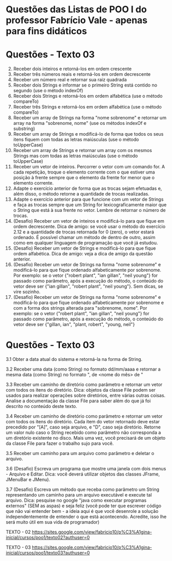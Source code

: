<h1>Questões das Listas de POO I do professor Fabrício Vale - apenas para fins didáticos</h1>

# Questões - Texto 03
  2. Receber dois inteiros e retorná-los em ordem crescente
  3. Receber três números reais e retorná-los em ordem decrescente
  4. Receber um número real e retornar sua raiz quadrada
  5. Receber dois Strings e informar se o primeiro String está contido no segundo (use o método indexOf)
  6. Receber dois Strings e retorná-los em ordem alfabética (use o método compareTo)
  7. Receber três Strings e retorná-los em ordem alfabética (use o método compareTo)
  8. Receber um array de Strings na forma "nome sobrenome" e retornar um array na forma "sobrenome, nome" (use os métodos indexOf e substring)
  9. Receber um array de Strings e modificá-lo de forma que todos os seus itens fiquem com todas as letras maiúsculas (use o método toUpperCase)
  10. Receber um array de Strings e retornar um array com os mesmos Strings mas com todas as letras maiúsculas (use o método toUpperCase)
  11. Receber um vetor de inteiros. Percorrer o vetor com um comando for. A cada repetição, troque o elemento corrente com o que estiver uma posição à frente sempre que o elemento da frente for menor que o elemento corrente. 
  12. Adapte o exercício anterior de forma que as trocas sejam efetuadas e, além disso, o método retorne a quantidade de trocas realizadas. 
  13. Adapte o exercício anterior para que funcione com um vetor de Strings e faça as trocas sempre que um String for lexicograficamente maior que o String que está à sua frente no vetor. Lembre de retornar o número de trocas.
  14. (Desafio) Receber um vetor de inteiros e modificá-lo para que fique em ordem decrescente. Dica de amigo: se você usar o método do exercício 2.12 e a quantidade de trocas retornada for 0 (zero), o vetor estará ordenado. É possível chamar um método de dentro de outro, assim como em qualquer linguagem de programação que você já estudou.
  15. (Desafio) Receber um vetor de Strings e modificá-lo para que fique ordem alfabética. Dica de amigo: veja a dica de amigo da questão anterior.
  16. (Desafio) Receber um vetor de Strings na forma "nome sobrenome" e modificá-lo para que fique ordenado alfabeticamente por sobrenome. Por exemplo: se o vetor {"robert plant", "ian gillan", "neil young"} for passado como parâmetro, após a execução do método, o conteúdo do vetor deve ser {"ian gillan", "robert plant",  "neil young"}. Sem dicas, se vire sozinho.
  17. (Desafio) Receber um vetor de Strings na forma "nome sobrenome" e modificá-lo para que fique ordenado alfabeticamente por sobrenome e com a forma dos strings alterada para "sobrenome, nome".  Por exemplo: se o vetor {"robert plant", "ian gillan", "neil young"} for passado como parâmetro, após a execução do método, o conteúdo do vetor deve ser {"gillan, ian", "plant, robert",  "young, neil"}

# Questões - Texto 03
  3.1 Obter a data atual do sistema e retorná-la na forma de String.

  3.2 Receber uma data (como String) no formato dd/mm/aaaa e retornar a mesma data (como String) no formato "<dia da semana>, <dia> de <nome do mês> de <ano>"

  3.3 Receber um caminho de diretório como parâmetro e retornar um vetor com todos os itens do diretório. Dica: objetos da classe File podem ser usados para realizar     operações sobre diretórios, entre várias outras coisas. Analise a documentação da classe File para saber além do que já foi descrito no conteúdo deste texto.

  3.4 Receber um caminho de diretório como parâmetro e retornar um vetor com todos os itens do diretório. Cada item do vetor retornado deve estar precedido por "[A]",   caso seja arquivo, e "D", caso seja diretório. Retorne um valor nulo caso o String recebido como parâmetro não corresponda a um diretório existente no disco. Mais     uma vez, você precisará de um objeto da classe File para fazer o trabalho sujo para você.

  3.5 Receber um caminho para um arquivo como parâmetro e deletar o arquivo. 

  3.6 (Desafio) Escreva um programa que mostre uma janela com dois menus - Arquivo e Editar. Dica: você deverá utilizar objetos das classes JFrame, JMenuBar e JMenu). 

  3.7 (Desafio) Escreva um método que receba como parâmetro um String representando um caminho para um arquivo executável e execute tal arquivo. Dica: pesquise no       google "java como executar programas externos" (SEM as aspas) e seja feliz (você pode ter que escrever código que não vai entender bem - a ideia aqui é que você       desenrole a solução independentemente de entender o que está acontecendo. Acredite, isso lhe será muito útil em sua vida de programador) 
  
  
  TEXTO - 02
  https://sites.google.com/view/fabricio10/p%C3%A1gina-inicial/cursos/poo1/texto02?authuser=0
  
  TEXTO - 03
  https://sites.google.com/view/fabricio10/p%C3%A1gina-inicial/cursos/poo1/texto03?authuser=0
